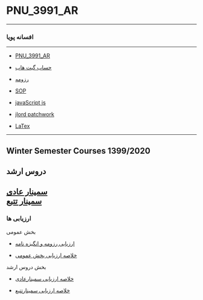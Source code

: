 # PNU_3991_AR
---------
### افسانه پویا

---
- [PNU_3991_AR](https://github.com/mrspouya/PNU_3991_AR)

- [حساب گیت هاب](https://github.com/mrspouya)

- [رزومه](http://mrspouya.github.io)

- [SOP](https://mrspouya.github.io/SOP/)

- [javaScript js](https://www.sololearn.com/Certificate/1024-20272271/pdf/)

- [jlord patchwork](https://mrspouya.github.io/patchwork/)

- [LaTex](https://mrspouya.github.io/LaTex/)

------------------
## Winter Semester Courses 1399/2020

## دروس ارشد


[سمینار عادی](https://github.com/mrspouya/PNU_3991_AR/tree/main/MscSeminar-1)
<br>
[	سمینار تتبع](https://github.com/mrspouya/PNU_3991_AR/tree/main/MscSeminar-1)
------------------
### ارزیابی ها

بخش عمومی

- [ارزیابی رزومه و انگیزه نامه](https://github.com/mrspouya/PNU_3991_AR/blob/main/AP_CV_CheckList_AR_3991.pdf)  

- [خلاصه ارزیابی بخش عمومی](https://github.com/mrspouya/PNU_3991_AR/blob/main/AF_GeneralSection_CheckList_AR_3991.pdf)


بخش دروس ارشد

- [خلاصه ارزیابی سمینارعادی](https://github.com/mrspouya/PNU_3991_AR/commit/31870bafdc8239eeb5e2738a7ad25f2e851a374f)

- [خلاصه ارزیابی سمینارتتبع](https://github.com/mrspouya/PNU_3991_AR/commit/add61109d89a4b8d5dbf6f4afafc0c0651cdc124)


